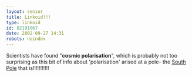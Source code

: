 ```yaml
---
layout: senior
title: Linkoid!!!
type: linkoid
id: 82191067
date: 2002-09-27 14:31
robots: noindex
---
```

<p>Scientists have found "<b>cosmic polarisation</b>", which is probably not too surprising as this bit of info about 'polarisation' arised at a pole- the <a href="http://www.newscientist.com/news/news.jsp?id=ns99992823" title="Next, they'll be telling us it's been 'polarised' in a southerly direction!!!!!!!!!!">South Pole</a> that is!!!!!!!!!!!</p>